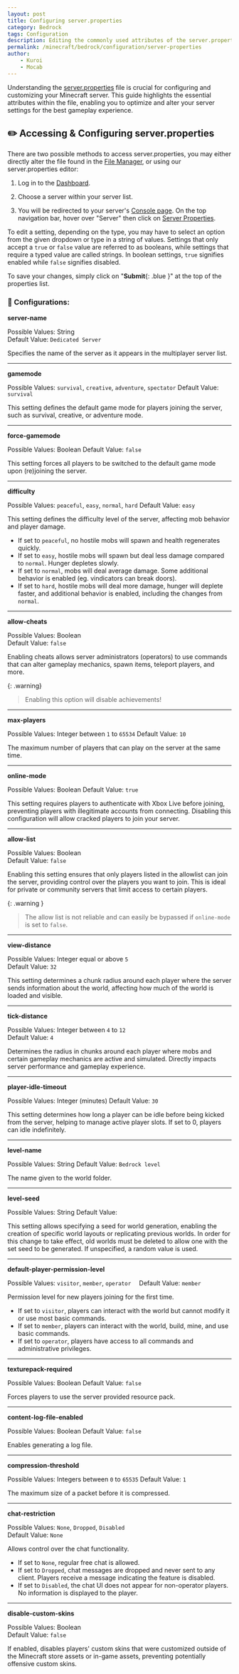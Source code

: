 ```yaml
---
layout: post
title: Configuring server.properties
category: Bedrock
tags: Configuration
description: Editing the commonly used attributes of the server.properties file to configure your Java server.
permalink: /minecraft/bedrock/configuration/server-properties
author:
    - Kuroi
    - Mocab
---
```


Understanding the [server.properties](https://server.properties) file is crucial for configuring and customizing your Minecraft server. This guide highlights the essential attributes within the file, enabling you to optimize and alter your server settings for the best gameplay experience.

## :pencil2: Accessing & Configuring server.properties

There are two possible methods to access server.properties, you may either directly alter the file found in the [File Manager](https://client.falixnodes.net/server/filemanager?dir=/), or using our server.properties editor:

1. Log in to the [Dashboard](https://client.falixnodes.net/).

2. Choose a server within your server list.

3. You will be redirected to your server's [Console page](https://client.falixnodes.net/server/console). On the top navigation bar, hover over "Server" then click on [Server Properties](https://client.falixnodes.net/server/properties).

To edit a setting, depending on the type, you may have to select an option from the given dropdown or type in a string of values. Settings that only accept a `true` or `false` value are referred to as booleans, while settings that require a typed value are called strings. In boolean settings, `true` signifies enabled while `false` signifies disabled.

To save your changes, simply click on "**Submit**{: .blue }" at the top of the properties list.

### :wrench: Configurations:

**server-name**

Possible Values: String  
Default Value: `Dedicated Server`

Specifies the name of the server as it appears in the multiplayer server list.

---

**gamemode**

Possible Values: `survival`, `creative`, `adventure`, `spectator`
Default Value: `survival`

This setting defines the default game mode for players joining the server, such as survival, creative, or adventure mode.

---

**force-gamemode**

Possible Values: Boolean
Default Value: `false`

This setting forces all players to be switched to the default game mode upon (re)joining the server.

---

**difficulty**

Possible Values: `peaceful`, `easy`, `normal`, `hard`
Default Value: `easy`

This setting defines the difficulty level of the server, affecting mob behavior and player damage.

-   If set to `peaceful`, no hostile mobs will spawn and health regenerates quickly.
-   If set to `easy`, hostile mobs will spawn but deal less damage compared to `normal`. Hunger depletes slowly.
-   If set to `normal`, mobs will deal average damage. Some additional behavior is enabled (eg. vindicators can break doors).
-   If set to `hard`, hostile mobs will deal more damage, hunger will deplete faster, and additional behavior is enabled, including the changes from `normal`.

---

**allow-cheats**

Possible Values: Boolean  
Default Value: `false`

Enabling cheats allows server administrators (operators) to use commands that can alter gameplay mechanics, spawn items, teleport players, and more.

{: .warning}

> Enabling this option will disable achievements!

---

**max-players**

Possible Values: Integer between `1` to `65534`
Default Value: `10`

The maximum number of players that can play on the server at the same time.

---

**online-mode**

Possible Values: Boolean
Default Value: `true`

This setting requires players to authenticate with Xbox Live before joining, preventing players with illegitimate accounts from connecting. Disabling this configuration will allow cracked players to join your server.

---

**allow-list**

Possible Values: Boolean  
Default Value: `false`

Enabling this setting ensures that only players listed in the allowlist can join the server, providing control over the players you want to join. This is ideal for private or community servers that limit access to certain players.

{: .warning }

> The allow list is not reliable and can easily be bypassed if `online-mode` is set to `false`.

---

**view-distance**

Possible Values: Integer equal or above `5`  
Default Value: `32`

This setting determines a chunk radius around each player where the server sends information about the world, affecting how much of the world is loaded and visible.

---

**tick-distance**

Possible Values: Integer between `4` to `12`  
Default Value: `4`

Determines the radius in chunks around each player where mobs and certain gameplay mechanics are active and simulated. Directly impacts server performance and gameplay experience.

---

**player-idle-timeout**

Possible Values: Integer (minutes)
Default Value: `30`

This setting determines how long a player can be idle before being kicked from the server, helping to manage active player slots. If set to 0, players can idle indefinitely.

---

**level-name**

Possible Values: String
Default Value: `Bedrock level`

The name given to the world folder.

---

**level-seed**

Possible Values: String
Default Value: ` `

This setting allows specifying a seed for world generation, enabling the creation of specific world layouts or replicating previous worlds. In order for this change to take effect, old worlds must be deleted to allow one with the set seed to be generated. If unspecified, a random value is used.

---

**default-player-permission-level**

Possible Values: `visitor`, `member`, `operator  `
Default Value: `member`

Permission level for new players joining for the first time.

-   If set to `visitor`, players can interact with the world but cannot modify it or use most basic commands.
-   If set to `member`, players can interact with the world, build, mine, and use basic commands.
-   If set to `operator`, players have access to all commands and administrative privileges.

---

**texturepack-required**

Possible Values: Boolean
Default Value: `false`

Forces players to use the server provided resource pack.

---

**content-log-file-enabled**

Possible Values: Boolean
Default Value: `false`

Enables generating a log file.

---

**compression-threshold**

Possible Values: Integers between `0` to `65535`
Default Value: `1`

The maximum size of a packet before it is compressed.

---

**chat-restriction**

Possible Values: `None`, `Dropped`, `Disabled`  
Default Value: `None`

Allows control over the chat functionality.

-   If set to `None`, regular free chat is allowed.
-   If set to `Dropped`, chat messages are dropped and never sent to any client. Players receive a message indicating the feature is disabled.
-   If set to `Disabled`, the chat UI does not appear for non-operator players. No information is displayed to the player.

---

**disable-custom-skins**

Possible Values: Boolean  
Default Value: `false`

If enabled, disables players' custom skins that were customized outside of the Minecraft store assets or in-game assets, preventing potentially offensive custom skins.
